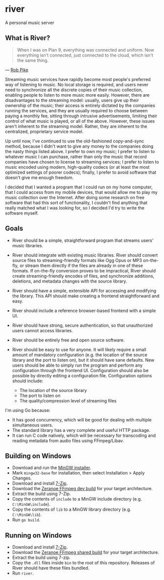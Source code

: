 river
=====

A personal music server

What is River?
--------------

> When I was on Plan 9, everything was connected and uniform. Now everything
> isn't connected, just connected to the cloud, which isn't the same thing.

— [Rob Pike](http://usesthis.com/interviews/rob.pike/)

Streaming music services have rapidly become most people's preferred way of
listening to music. No local storage is required, and users never need to
synchronize all the discrete copies of their music collection, enabling people
to listen to more music more easily. However, there are disadvantages to the
streaming model: usually, users give up their ownership of the music; their
access is entirely dictated by the companies running the services, and they are
usually required to choose between paying a monthly fee, sitting through
intrusive advertisements, limiting their control of what music is played, or
all of the above. However, these issues aren't inherent to the streaming model.
Rather, they are inherent to the centralized, proprietary service model.

Up until now, I've continued to use the old-fashioned copy-and-sync method,
because I didn't want to give any money to the companies doing the nasty things
listed above. I prefer to own my music; I prefer to listen to whatever music I
can purchase, rather than only the music that record companies have chosen to
license to streaming services; I prefer to listen to music encoded using modern,
high-quality codecs (or at least the most optimized settings of poorer codecs);
finally, I prefer to avoid software that doesn't give me enough freedom.

I decided that I wanted a program that I could run on my home computer, that
I could access from my mobile devices, that would allow me to play my music
collection over the Internet. After doing some research on free software that
had this sort of functionality, I couldn't find anything that really matched
what I was looking for, so I decided I'd try to write the software myself.

Goals
-----
*   River should be a simple, straightforward program that streams users' music
    libraries.
*   River should integrate with existing music libraries. River should convert
    source files to streaming-friendly formats like Ogg Opus or MP3 on-the-fly,
	or stream them directly if the files are already in one of these formats.
	If on-the-fly conversion proves to be impractical, River should create
	streaming-friendly encodes of files, and synchronize additions, deletions,
	and metadata changes with the source library.
*   River should have a simple, extensible API for accessing and modifying the
    library. This API should make creating a frontend straightforward and easy.
*   River should include a reference browser-based frontend with a simple UI.
*   River should have strong, secure authentication, so that unauthorized users
    cannot access libraries.
*   River should be entirely free and open source software.
*   River should be easy to use for anyone. It will likely require a small
    amount of mandatory configuration (e.g. the location of the source library
	and the port to listen on), but it should have sane defaults. New
	users should be able to simply run the program and perform any configuration
	through the frontend UI. Configuration should also be possible by directly
	editing a configuration file. Configuration options should include:

	* The location of the source library
	* The port to listen on
	* The quality/compression level of streaming files

I'm using Go because:

*   It has good concurrency, which will be good for dealing with multiple
    simultaneous users.
*   The standard library has a very complete and useful HTTP package.
*   It can run C code natively, which will be necessary for transcoding and
    reading metadata from audio files using FFmpeg/Libav.

Building on Windows
-------------------

*   Download and run the
    [MinGW installer](http://sourceforge.net/projects/mingw/files/latest/download?source=files).
*   Mark `mingw32-base` for installation, then select Installation > Apply
    Changes.
*   Download and install [7-Zip](http://www.7-zip.org/).
*   Download the [Zeranoe FFmpeg dev build](http://ffmpeg.zeranoe.com/builds/)
    for your target architecture.
*   Extract the build using 7-Zip.
*   Copy the contents of `include` to a MinGW include directory (e.g.
    `C:\MinGW\include`).
*   Copy the contents of `lib` to a MinGW library directory (e.g.
    `C:\MinGW\lib`).
*   Run `go build`.

Running on Windows
------------------

*   Download and install [7-Zip](http://www.7-zip.org/).
*   Download the [Zeranoe FFmpeg shared build](http://ffmpeg.zeranoe.com/builds/)
    for your target architecture.
*   Extract the build using 7-zip.
*   Copy the `.dll` files inside `bin` to the root of this repository.
    Releases of River should have these files bundled.
*   Run `river`.
